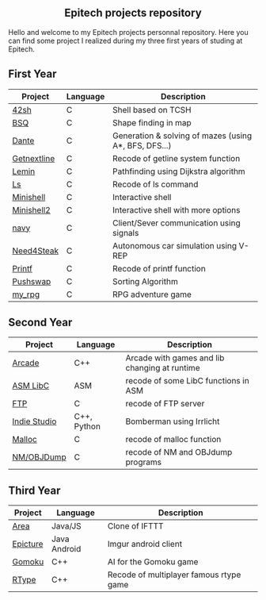 
<h2 align="center">Epitech projects repository</h2>

Hello and welcome to my Epitech projects personnal repository. Here you can find some project I realized during my three first years of studing at Epitech.


## First Year

| Project | Language | Description |
|---------|----------|-------------|
| [42sh]         |      C      | Shell based on TCSH |
| [BSQ]          |       C     | Shape finding in map |
| [Dante]        |      C      | Generation & solving of mazes (using A*, BFS, DFS...) |
| [Getnextline]  |      C      | Recode of getline system function |
| [Lemin]        |     C       | Pathfinding using Dijkstra algorithm |
| [Ls]           |     C       | Recode of ls command |
| [Minishell]    |     C       | Interactive shell |
| [Minishell2]   |     C       | Interactive shell with more options |
| [navy]     |     C       | Client/Sever communication using signals |
| [Need4Steak]   |     C       | Autonomous car simulation using V-REP |
| [Printf]       |     C       | Recode of printf function |
| [Pushswap]     |     C       | Sorting Algorithm |
| [my_rpg] |       C     | RPG adventure game |


[42sh]: https://github.com/Ali-externe/Epitech/tree/main/First%20Year/CPE_BSQ_2017
[BSQ]: https://github.com/Ali-externe/Epitech/tree/main/First%20Year/CPE_BSQ_2017
[Dante]: https://github.com/Ali-externe/Epitech/tree/main/First%20Year/dante
[Getnextline]: https://github.com/Ali-externe/Epitech/tree/main/First%20Year/CPE_BSQ_2017
[Lemin]: https://github.com/Ali-externe/Epitech/tree/main/First%20Year/CPE_BSQ_2017
[Ls]: https://github.com/Ali-externe/Epitech/tree/main/First%20Year/CPE_BSQ_2017
[Minishell]: https://github.com/Ali-externe/Epitech/tree/main/First%20Year/CPE_BSQ_2017
[Minishell2]: https://github.com/Ali-externe/Epitech/tree/main/First%20Year/CPE_BSQ_2017
[navy]: https://github.com/Ali-externe/Epitech/tree/main/First%20Year/CPE_BSQ_2017
[Need4Steak]:  https://github.com/Ali-externe/Epitech/tree/main/First%20Year/CPE_BSQ_2017
[Printf]: https://github.com/Ali-externe/Epitech/tree/main/First%20Year/CPE_BSQ_2017
[Pushswap]: https://github.com/Ali-externe/Epitech/tree/main/First%20Year/CPE_BSQ_2017
[my_rpg]: https://github.com/Ali-externe/Epitech/tree/main/First%20Year/CPE_BSQ_2017


## Second Year

| Project | Language | Description |
|---------|----------|-------------|
| [Arcade]          |       C++     | Arcade with games and lib changing at runtime |
| [ASM LibC]         |      ASM      | recode of some LibC functions in ASM |
| [FTP]        |     C       | recode of FTP server |
| [Indie Studio]      |     C++, Python       | Bomberman using Irrlicht |
| [Malloc]     |    C        | recode of malloc function |
| [NM/OBJDump]    |     C       | recode of NM and OBJdump programs |

[ASM LibC]: https://github.com/Ali-externe/Epitech/tree/main/First%20Year/CPE_BSQ_2017
[Arcade]: https://github.com/Ali-externe/Epitech/tree/main/First%20Year/CPE_BSQ_2017
[Indie Studio]: https://github.com/Ali-externe/Epitech/tree/main/First%20Year/CPE_BSQ_2017
[Malloc]: https://github.com/Ali-externe/Epitech/tree/main/First%20Year/CPE_BSQ_2017
[FTP]: https://github.com/Ali-externe/Epitech/tree/main/First%20Year/CPE_BSQ_2017
[NM/OBJDump]: https://github.com/Ali-externe/Epitech/tree/main/First%20Year/CPE_BSQ_2017

## Third Year

| Project | Language | Description |
|---------|----------|-------------|
| [Area]       |       Java/JS     | Clone of IFTTT |
| [Epicture]        |     Java Android       | Imgur android client |
| [Gomoku]          |       C++     | AI for the Gomoku game |
| [RType]        |     C++       | Recode of multiplayer famous rtype game |

[Gomoku]: https://github.com/Ali-externe/Epitech/tree/main/First%20Year/CPE_BSQ_2017
[Area]: https://github.com/Ali-externe/Epitech/tree/main/First%20Year/CPE_BSQ_2017
[RType]: https://github.com/Ali-externe/Epitech/tree/main/First%20Year/CPE_BSQ_2017
[Epicture]: https://github.com/Ali-externe/Epitech/tree/main/First%20Year/CPE_BSQ_2017


